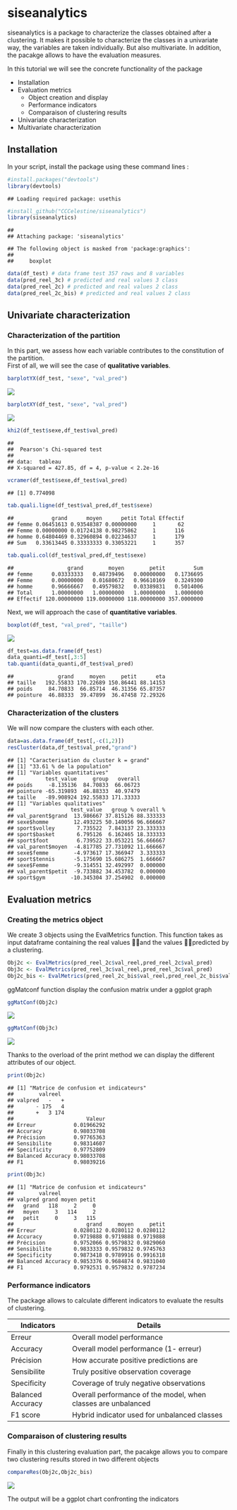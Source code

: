 
# siseanalytics

siseanalytics is a package to characterize the classes obtained after a
clustering. It makes it possible to characterize the classes in a
univariate way, the variables are taken individually. But also
multivariate. In addition, the pacakge allows to have the evaluation
measures.

In this tutorial we will see the concrete functionality of the package

  - Installation
  - Evaluation metrics
      - Object creation and display
      - Performance indicators
      - Comparaison of clustering results
  - Univariate characterization
  - Multivariate characterization

## Installation

In your script, install the package using these command lines :

``` r
#install.packages("devtools")
library(devtools)
```

    ## Loading required package: usethis

``` r
#install_github("CCCelestine/siseanalytics")
library(siseanalytics)
```

    ## 
    ## Attaching package: 'siseanalytics'

    ## The following object is masked from 'package:graphics':
    ## 
    ##     boxplot

``` r
data(df_test) # data frame test 357 rows and 8 variables
data(pred_reel_3c) # predicted and real values 3 class 
data(pred_reel_2c) # predicted and real values 2 class 
data(pred_reel_2c_bis) # predicted and real values 2 class 
```

## Univariate characterization

### Characterization of the partition

In this part, we assess how each variable contributes to the
constitution of the partition.  
First of all, we will see the case of **qualitative variables**.

``` r
barplotYX(df_test, "sexe", "val_pred")
```

![](README_files/figure-gfm/unnamed-chunk-2-1.png)<!-- -->

``` r
barplotXY(df_test, "sexe", "val_pred")
```

![](README_files/figure-gfm/unnamed-chunk-2-2.png)<!-- -->

``` r
khi2(df_test$sexe,df_test$val_pred)
```

    ## 
    ##  Pearson's Chi-squared test
    ## 
    ## data:  tableau
    ## X-squared = 427.85, df = 4, p-value < 2.2e-16

``` r
vcramer(df_test$sexe,df_test$val_pred)
```

    ## [1] 0.774098

``` r
tab.quali.ligne(df_test$val_pred,df_test$sexe)
```

    ##            grand      moyen      petit Total Effectif
    ## femme 0.06451613 0.93548387 0.00000000     1       62
    ## Femme 0.00000000 0.01724138 0.98275862     1      116
    ## homme 0.64804469 0.32960894 0.02234637     1      179
    ## Sum   0.33613445 0.33333333 0.33053221     1      357

``` r
tab.quali.col(df_test$val_pred,df_test$sexe)
```

    ##                 grand        moyen        petit         Sum
    ## femme      0.03333333   0.48739496   0.00000000   0.1736695
    ## Femme      0.00000000   0.01680672   0.96610169   0.3249300
    ## homme      0.96666667   0.49579832   0.03389831   0.5014006
    ## Total      1.00000000   1.00000000   1.00000000   1.0000000
    ## Effectif 120.00000000 119.00000000 118.00000000 357.0000000

Next, we will approach the case of **quantitative variables**.

``` r
boxplot(df_test, "val_pred", "taille")
```

![](README_files/figure-gfm/unnamed-chunk-3-1.png)<!-- -->

``` r
df_test=as.data.frame(df_test)
data_quanti=df_test[,3:5]
tab.quanti(data_quanti,df_test$val_pred)
```

    ##              grand     moyen     petit      eta
    ## taille   192.55833 170.22689 150.86441 88.14153
    ## poids     84.70833  66.85714  46.31356 65.87357
    ## pointure  46.88333  39.47899  36.47458 72.29326

### Characterization of the clusters

We will now compare the clusters with each other.

``` r
data=as.data.frame(df_test[,-c(1,2)])
resCluster(data,df_test$val_pred,"grand")
```

    ## [1] "Caracterisation du cluster k = grand"
    ## [1] "33.61 % de la population"
    ## [1] "Variables quantitatives"
    ##          test_value     group   overall
    ## poids     -8.135136  84.70833  66.06723
    ## pointure -65.319893  46.88333  40.97479
    ## taille   -89.908924 192.55833 171.33333
    ## [1] "Variables qualitatives"
    ##                  test_value   group % overall %
    ## val_parent$grand  13.986667 37.815126 88.333333
    ## sexe$homme        12.493225 50.140056 96.666667
    ## sport$volley       7.735522  7.843137 23.333333
    ## sport$basket       6.795126  6.162465 18.333333
    ## sport$foot         6.739522 33.053221 56.666667
    ## val_parent$moyen  -4.817785 27.731092 11.666667
    ## sexe$femme        -4.973617 17.366947  3.333333
    ## sport$tennis      -5.175690 15.686275  1.666667
    ## sexe$Femme        -9.314551 32.492997  0.000000
    ## val_parent$petit  -9.733882 34.453782  0.000000
    ## sport$gym        -10.345304 37.254902  0.000000

## Evaluation metrics

### Creating the metrics object

We create 3 objects using the EvalMetrics function. This function takes
as input dataframe containing the real values and the values
predicted by a clustering.

``` r
Obj2c <- EvalMetrics(pred_reel_2c$val_reel,pred_reel_2c$val_pred)
Obj3c <- EvalMetrics(pred_reel_3c$val_reel,pred_reel_3c$val_pred)
Obj2c_bis <- EvalMetrics(pred_reel_2c_bis$val_reel,pred_reel_2c_bis$val_pred)
```

ggMatconf function display the confusion matrix under a ggplot graph

``` r
ggMatConf(Obj2c)
```

![](README_files/figure-gfm/unnamed-chunk-6-1.png)<!-- -->

``` r
ggMatConf(Obj3c)
```

![](README_files/figure-gfm/unnamed-chunk-6-2.png)<!-- -->

Thanks to the overload of the print method we can display the different
attributes of our object.

``` r
print(Obj2c)
```

    ## [1] "Matrice de confusion et indicateurs"
    ##        valreel
    ## valpred   -   +
    ##       - 175   4
    ##       +   3 174
    ##                       Valeur
    ## Erreur            0.01966292
    ## Accuracy          0.98033708
    ## Précision         0.97765363
    ## Sensibilite       0.98314607
    ## Specificity       0.97752809
    ## Balanced Accuracy 0.98033708
    ## F1                0.98039216

``` r
print(Obj3c)
```

    ## [1] "Matrice de confusion et indicateurs"
    ##        valreel
    ## valpred grand moyen petit
    ##   grand   118     2     0
    ##   moyen     3   114     2
    ##   petit     0     3   115
    ##                       grand     moyen     petit
    ## Erreur            0.0280112 0.0280112 0.0280112
    ## Accuracy          0.9719888 0.9719888 0.9719888
    ## Précision         0.9752066 0.9579832 0.9829060
    ## Sensibilite       0.9833333 0.9579832 0.9745763
    ## Specificity       0.9873418 0.9789916 0.9916318
    ## Balanced Accuracy 0.9853376 0.9684874 0.9831040
    ## F1                0.9792531 0.9579832 0.9787234

### Performance indicators

The package allows to calculate different indicators to evaluate the
results of clustering.

| Indicators        | Details                                                       |
| ----------------- | ------------------------------------------------------------- |
| Erreur            | Overall model performance                                     |
| Accuracy          | Overall model performance (1- erreur)                         |
| Précision         | How accurate positive predictions are                         |
| Sensibilite       | Truly positive observation coverage                           |
| Specificity       | Coverage of truly negative observations                       |
| Balanced Accuracy | Overall performance of the model, when classes are unbalanced |
| F1 score          | Hybrid indicator used for unbalanced classes                  |

### Comparaison of clustering results

Finally in this clustering evaluation part, the pacakge allows you to
compare two clustering results stored in two different objects

``` r
compareRes(Obj2c,Obj2c_bis)
```

![](README_files/figure-gfm/unnamed-chunk-8-1.png)<!-- -->

The output will be a ggplot chart confronting the indicators
